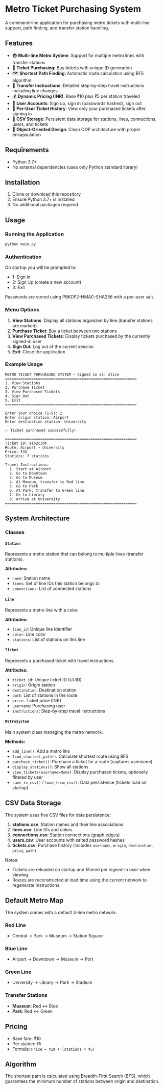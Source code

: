 # Metro Ticket Purchasing System

A command-line application for purchasing metro tickets with multi-line support, path finding, and transfer station handling.

## Features

- 🚇 **Multi-line Metro System**: Support for multiple metro lines with transfer stations
- 🎫 **Ticket Purchasing**: Buy tickets with unique ID generation
- 🗺️ **Shortest Path Finding**: Automatic route calculation using BFS algorithm
- 🔄 **Transfer Instructions**: Detailed step-by-step travel instructions including line changes
- 💰 **Dynamic Pricing (INR)**: Base ₹10 plus ₹5 per station traveled
- 👤 **User Accounts**: Sign up, sign in (passwords hashed), sign out
- 🔐 **Per-User Ticket History**: View only your purchased tickets after signing in
- 💾 **CSV Storage**: Persistent data storage for stations, lines, connections, users, and tickets
- 🎯 **Object-Oriented Design**: Clean OOP architecture with proper encapsulation

## Requirements

- Python 3.7+
- No external dependencies (uses only Python standard library)

## Installation

1. Clone or download this repository
2. Ensure Python 3.7+ is installed
3. No additional packages required

## Usage

### Running the Application

```bash
python main.py
```

### Authentication

On startup you will be prompted to:

- 1: Sign In
- 2: Sign Up (create a new account)
- 3: Exit

Passwords are stored using PBKDF2-HMAC-SHA256 with a per-user salt.

### Menu Options

1. **View Stations**: Display all stations organized by line (transfer stations are marked)
2. **Purchase Ticket**: Buy a ticket between two stations
3. **View Purchased Tickets**: Display tickets purchased by the currently signed-in user
4. **Sign Out**: Log out of the current session
5. **Exit**: Close the application

### Example Usage

```
METRO TICKET PURCHASING SYSTEM — Signed in as: alice
============================================================
1. View Stations
2. Purchase Ticket
3. View Purchased Tickets
4. Sign Out
5. Exit
============================================================

Enter your choice (1-5): 2
Enter origin station: Airport
Enter destination station: University

✅ Ticket purchased successfully!

============================================================
Ticket ID: a1b2c3d4
Route: Airport → University
Price: ₹35
Stations: 7 stations

Travel Instructions:
  1. Start at Airport
  2. Go to Downtown
  3. Go to Museum
  4. At Museum, transfer to Red line
  5. Go to Park
  6. At Park, transfer to Green line
  7. Go to Library
  8. Arrive at University
============================================================
```

## System Architecture

### Classes

#### `Station`

Represents a metro station that can belong to multiple lines (transfer stations).

**Attributes:**

- `name`: Station name
- `lines`: Set of line IDs this station belongs to
- `connections`: List of connected stations

#### `Line`

Represents a metro line with a color.

**Attributes:**

- `line_id`: Unique line identifier
- `color`: Line color
- `stations`: List of stations on this line

#### `Ticket`

Represents a purchased ticket with travel instructions.

**Attributes:**

- `ticket_id`: Unique ticket ID (UUID)
- `origin`: Origin station
- `destination`: Destination station
- `path`: List of stations in the route
- `price`: Ticket price (INR)
- `username`: Purchasing user
- `instructions`: Step-by-step travel instructions

#### `MetroSystem`

Main system class managing the metro network.

**Methods:**

- `add_line()`: Add a metro line
- `find_shortest_path()`: Calculate shortest route using BFS
- `purchase_ticket()`: Purchase a ticket for a route (captures username)
- `display_stations()`: Show all stations
- `view_tickets(username=None)`: Display purchased tickets, optionally filtered by user
- `save_to_csv()` / `load_from_csv()`: Data persistence (tickets load on startup)

## CSV Data Storage

The system uses five CSV files for data persistence:

1. **stations.csv**: Station names and their line associations
2. **lines.csv**: Line IDs and colors
3. **connections.csv**: Station connections (graph edges)
4. **users.csv**: User accounts with salted password hashes
5. **tickets.csv**: Purchase history (includes `username`, `origin`, `destination`, `price`, `path`)

Notes:

- Tickets are reloaded on startup and filtered per signed-in user when viewing.
- Routes are reconstructed at load time using the current network to regenerate instructions.

## Default Metro Map

The system comes with a default 3-line metro network:

### Red Line

- Central → Park → Museum → Station Square

### Blue Line

- Airport → Downtown → Museum → Port

### Green Line

- University → Library → Park → Stadium

### Transfer Stations

- **Museum**: Red ↔ Blue
- **Park**: Red ↔ Green

## Pricing

- Base fare: ₹10
- Per station: ₹5
- Formula: `Price = ₹10 + (stations × ₹5)`

## Algorithm

The shortest path is calculated using Breadth-First Search (BFS), which guarantees the minimum number of stations between origin and destination.
